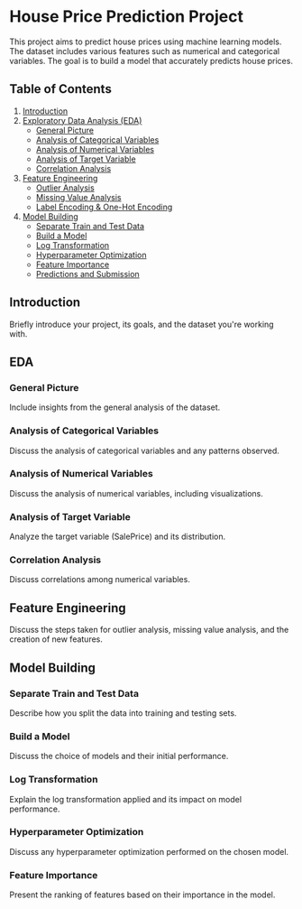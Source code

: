 # House Price Prediction Project

This project aims to predict house prices using machine learning models. The dataset includes various features such as numerical and categorical variables. The goal is to build a model that accurately predicts house prices.

## Table of Contents
1. [Introduction](#introduction)
2. [Exploratory Data Analysis (EDA)](#eda)
    - [General Picture](#general-picture)
    - [Analysis of Categorical Variables](#analysis-of-categorical-variables)
    - [Analysis of Numerical Variables](#analysis-of-numerical-variables)
    - [Analysis of Target Variable](#analysis-of-target-variable)
    - [Correlation Analysis](#correlation-analysis)
3. [Feature Engineering](#feature-engineering)
    - [Outlier Analysis](#outlier-analysis)
    - [Missing Value Analysis](#missing-value-analysis)
    - [Label Encoding & One-Hot Encoding](#label-encoding--one-hot-encoding)
4. [Model Building](#model-building)
    - [Separate Train and Test Data](#separate-train-and-test-data)
    - [Build a Model](#build-a-model)
    - [Log Transformation](#log-transformation)
    - [Hyperparameter Optimization](#hyperparameter-optimization)
    - [Feature Importance](#feature-importance)
    - [Predictions and Submission](#predictions-and-submission)

## Introduction

Briefly introduce your project, its goals, and the dataset you're working with.

## EDA

### General Picture

Include insights from the general analysis of the dataset.

### Analysis of Categorical Variables

Discuss the analysis of categorical variables and any patterns observed.

### Analysis of Numerical Variables

Discuss the analysis of numerical variables, including visualizations.

### Analysis of Target Variable

Analyze the target variable (SalePrice) and its distribution.

### Correlation Analysis

Discuss correlations among numerical variables.

## Feature Engineering

Discuss the steps taken for outlier analysis, missing value analysis, and the creation of new features.

## Model Building

### Separate Train and Test Data

Describe how you split the data into training and testing sets.

### Build a Model

Discuss the choice of models and their initial performance.

### Log Transformation

Explain the log transformation applied and its impact on model performance.

### Hyperparameter Optimization

Discuss any hyperparameter optimization performed on the chosen model.

### Feature Importance

Present the ranking of features based on their importance in the model.



